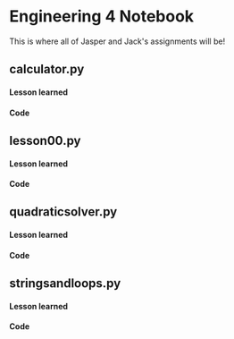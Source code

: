 # Engineering 4 Notebook
This is where all of Jasper and Jack's assignments will be! 
## calculator.py	
#### Lesson learned 

#### Code 

## lesson00.py
#### Lesson learned 

#### Code 

## quadraticsolver.py	
#### Lesson learned 

#### Code 

## stringsandloops.py
#### Lesson learned 

#### Code 
